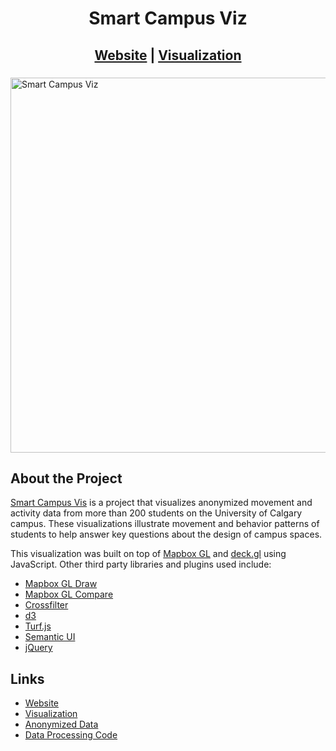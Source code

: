 <h1 align="center">Smart Campus Viz</h1>
<h2 align="center"><a href="https://smartcampus.ucalgary.ca/">Website</a> |
<a href="https://smartcampus.ucalgary.ca/vis/">Visualization</a></h2>
<h3></h3>

[<img width="600" alt="Smart Campus Viz" align="middle" src="https://i.ibb.co/z5pb9s4/smartcampusvis.png">](https://smartcampus.ucalgary.ca/vis/)

## About the Project

[Smart Campus Vis](https://smartcampus.ucalgary.ca/) is a project that visualizes anonymized movement and activity data from more than 200 students on the University of Calgary campus. These visualizations illustrate movement and behavior patterns of students to help answer key questions about the design of campus spaces.

This visualization was built on top of [Mapbox GL](https://www.mapbox.com) and [deck.gl](http://uber.github.io/deck.gl/#/) using JavaScript.
Other third party libraries and plugins used include:
- [Mapbox GL Draw](https://github.com/mapbox/mapbox-gl-compare)
- [Mapbox GL Compare](https://github.com/mapbox/mapbox-gl-draw)
- [Crossfilter](https://crossfilter.github.io/crossfilter/)
- [d3](https://d3js.org/)
- [Turf.js](https://turfjs.org/)
- [Semantic UI](https://semantic-ui.com/)
- [jQuery](https://jquery.com/)

## Links
- [Website](https://smartcampus.ucalgary.ca/)
- [Visualization](https://smartcampus.ucalgary.ca/vis/)
- [Anonymized Data](https://smartcampus.ucalgary.ca/)
- [Data Processing Code](https://github.com/alecmcallister/SmartCampusVizDataTool/)